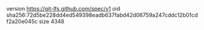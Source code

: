 version https://git-lfs.github.com/spec/v1
oid sha256:72d5be228dd4ed549398eadb637fabd42d06759a247cddc12b01cdf2a20e045c
size 4348
